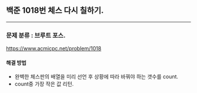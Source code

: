 ## 백준 1018번 체스 다시 칠하기.
----
### 문제 분류 : 브루트 포스.
https://www.acmicpc.net/problem/1018

#### 해결 방법
- 완벽한 체스판의 배열을 미리 선언 후 상황에 따라 바꿔야 하는 갯수를 count.
- count중 가장 작은 값 리턴.
